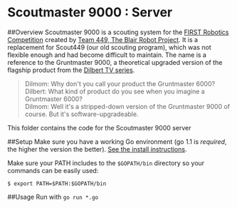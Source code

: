 Scoutmaster 9000 : Server
======
##Overview
Scoutmaster 9000 is a scouting system for the [FIRST Robotics Competition](http://www.usfirst.org/roboticsprograms/frc) created by [Team 449, The Blair Robot Project](http://robot.mbhs.edu/). It is a replacement for Scout449 (our old scouting program), which was not flexible enough and had become difficult to maintain. The name is a reference to the Gruntmaster 9000, a theoretical upgraded version of the flagship product from the [Dilbert TV series](http://en.wikipedia.org/wiki/Dilbert_%28TV_series%29).
>Dilmom: Why don't you call your product the Gruntmaster 6000?  
>Dilbert: What kind of product do you see when you imagine a Gruntmaster 6000?  
>Dilmom: Well it's a stripped-down version of the Gruntmaster 9000 of course. But it's software-upgradeable.

This folder contains the code for the Scoutmaster 9000 server

##Setup
Make sure you have a working Go environment (go 1.1 is *required*, the higher the version the better). [See the install instructions](http://golang.org/doc/install.html).

Make sure your PATH includes to the `$GOPATH/bin` directory so your commands can be easily used:
```
$ export PATH=$PATH:$GOPATH/bin
```
##Usage
Run with ```go run *.go```
